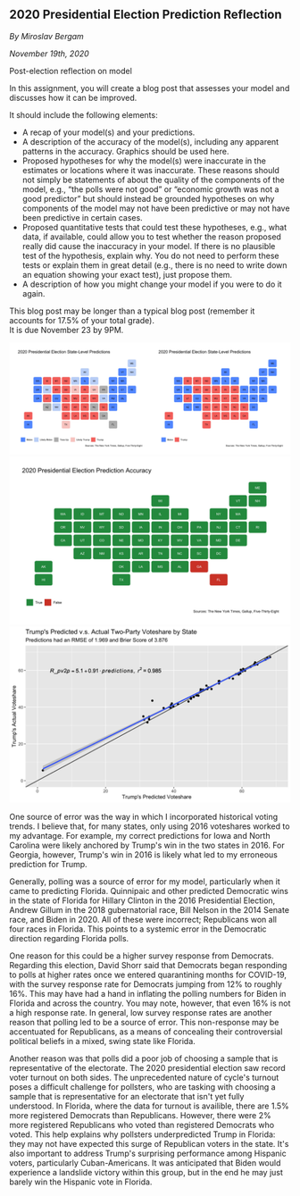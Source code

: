 ## 2020 Presidential Election Prediction Reflection

_By Miroslav Bergam_

_November 19th, 2020_

Post-election reflection on model

In this assignment, you will create a blog post that assesses your model and discusses how it can be improved.

It should include the following elements:
- A recap of your model(s) and your predictions. 
- A description of the accuracy of the model(s), including any apparent patterns in the accuracy.  Graphics should be used here.
- Proposed hypotheses for why the model(s) were inaccurate in the estimates or locations where it was inaccurate.  These reasons should not simply be statements of about the quality of the components of the model, e.g., “the polls were not good” or “economic growth was not a good predictor” but should instead be grounded hypotheses on why components of the model may not have been predictive or may not have been predictive in certain cases.
- Proposed quantitative tests that could test these hypotheses, e.g., what data, if available, could allow you to test whether the reason proposed really did cause the inaccuracy in your model.  If there is no plausible test of the hypothesis, explain why.  You do not need to perform these tests or explain them in great detail (e.g., there is no need to write down an equation showing your exact test), just propose them.  
- A description of how you might change your model if you were to do it again.  

This blog post may be longer than a typical blog post (remember it accounts for 17.5% of your total grade).  
It is due November 23 by 9PM. 

![](../figures/comparison.jpg)
![](../figures/correctmap.jpg)
![](../figures/correctvoteshare.jpg)

One source of error was the way in which I incorporated historical voting trends. I believe that, for many states, only using 2016 voteshares worked to my advantage. For example, my correct predictions for Iowa and North Carolina were likely anchored by Trump's win in the two states in 2016. For Georgia, however, Trump's win in 2016 is likely what led to my erroneous prediction for Trump. 

Generally, polling was a source of error for my model, particularly when it came to predicting Florida. Quinnipaic and other predicted Democratic wins in the state of Florida for Hillary Clinton in the 2016 Presidential Election, Andrew Gillum in the 2018 gubernatorial race, Bill Nelson in the 2014 Senate race, and Biden in 2020. All of these were incorrect; Republicans won all four races in Florida. This points to a systemic error in the Democratic direction regarding Florida polls. 

One reason for this could be a higher survey response from Democrats. Regarding this election, David Shorr said that Democrats began responding to polls at higher rates once we entered quarantining months for COVID-19, with the survey response rate for Democrats jumping from 12% to roughly 16%. This may have had a hand in inflating the polling numbers for Biden in Florida and across the country. You may note, however, that even 16% is not a high response rate. In general, low survey response rates are another reason that polling led to be a source of error. This non-response may be accentuated for Republicans, as a means of concealing their controversial political beliefs in a mixed, swing state like Florida. 

Another reason was that polls did a poor job  of choosing a sample that is representative of the electorate. The 2020 presidential election saw record voter turnout on both sides. The unprecedented nature of cycle's turnout poses a difficult challenge for pollsters, who are tasking with choosing a sample that is representative for an electorate that isn't yet fully understood. In Florida, where the data for turnout is availible, there are 1.5% more registered Democrats than Republicans. However, there were 2% more registered Republicans who voted than registered Democrats who voted. This help explains why pollsters underpredicted Trump in Florida: they may not have expected this surge of Republican voters in the state. It's also important to address Trump's surprising performance among Hispanic voters, particularly Cuban-Americans. It was anticipated that Biden would experience a landslide victory within this group, but in the end he may just barely win the Hispanic vote in Florida. 


